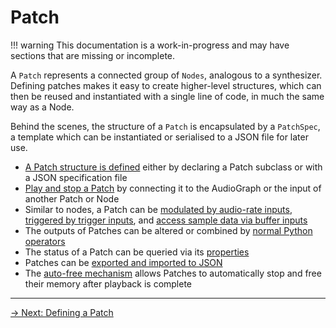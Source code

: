 # Patch

!!! warning
    This documentation is a work-in-progress and may have sections that are missing or incomplete.

A `Patch` represents a connected group of `Nodes`, analogous to a synthesizer. Defining patches makes it easy to create higher-level structures, which can then be reused and instantiated with a single line of code, in much the same way as a Node.

Behind the scenes, the structure of a `Patch` is encapsulated by a `PatchSpec`, a template which can be instantiated or serialised to a JSON file for later use.  

- [A Patch structure is defined](defining) either by declaring a Patch subclass or with a JSON specification file
- [Play and stop a Patch](playback) by connecting it to the AudioGraph or the input of another Patch or Node 
- Similar to nodes, a Patch can be [modulated by audio-rate inputs](inputs#audio-rate-inputs), [triggered by trigger inputs](inputs#triggers), and [access sample data via buffer inputs](inputs#buffer-inputs) 
- The outputs of Patches can be altered or combined by [normal Python operators](operators)
- The status of a Patch can be queried via its [properties](properties) 
- Patches can be [exported and imported to JSON](exporting)
- The [auto-free mechanism](auto-free) allows Patches to automatically stop and free their memory after playback is complete 

---

[→ Next: Defining a Patch](defining.md)
